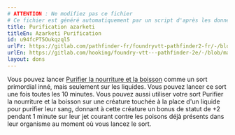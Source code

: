 ```yaml
---
# ATTENTION : Ne modifiez pas ce fichier
# Ce fichier est généré automatiquement par un script d'après les données du module Foundry VTT officiel et de sa traduction
title: Purification azarketi
titleEn: Azarketi Purification
id: u94fcPT5Oukqzql5
urlFr: https://gitlab.com/pathfinder-fr/foundryvtt-pathfinder2-fr/-/blob/master/data/feats/u94fcPT5Oukqzql5.htm
urlEn: https://gitlab.com/hooking/foundry-vtt---pathfinder-2e/-/blob/master/packs/data/feats.db/azarketi-purification.json
layout: dons
---
```

Vous pouvez lancer [Purifier la nourriture et la boisson](../sorts/purifier-la-nourriture-et-la-boisson.html) comme un sort primordial inné, mais seulement sur les liquides. Vous pouvez lancer ce sort une fois toutes les 10 minutes. Vous pouvez aussi utiliser votre sort Purifier la nourriture et la boisson sur une créature touchée à la place d'un liquide pour purifier leur sang, donnant à cette créature un bonus de statut de +2 pendant 1 minute sur leur jet courant contre les poisons déjà présents dans leur organisme au moment où vous lancez le sort.
